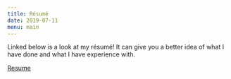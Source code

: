```yaml
---
title: Résumé
date: 2019-07-11
menu: main
---
```



Linked below is a look at my résumé! It can give you a better idea of what I
have done and what I have experience with.

[Resume](/Users/mcorletti/Desktop/CMPSC480/megancorletti/content/CorlettiResume.pdf)
